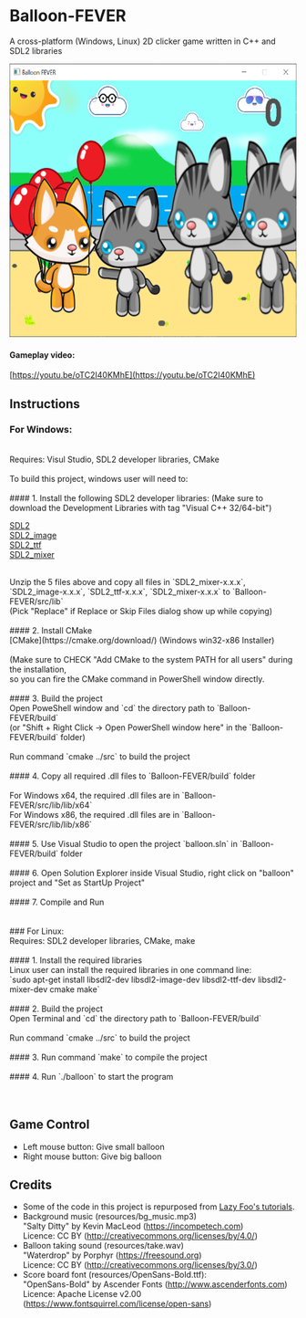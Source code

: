 # Balloon-FEVER
A cross-platform (Windows, Linux) 2D clicker game written in C++ and SDL2 libraries

<img src="resources/preview.PNG" width="600px" height="479px"></img>

#### Gameplay video:
[https://youtu.be/oTC2I40KMhE](https://youtu.be/oTC2I40KMhE)

## Instructions
### For Windows:
</br>
Requires: Visul Studio, SDL2 developer libraries, CMake</br>
</br>
To build this project, windows user will need to: </br>
</br>
#### 1. Install the following SDL2 developer libraries:
(Make sure to download the Development Libraries with tag "Visual C++ 32/64-bit")<br>

[SDL2](https://www.libsdl.org/download-2.0.php)<br/> 
[SDL2_image](https://www.libsdl.org/projects/SDL_image/)<br/>
[SDL2_ttf](https://www.libsdl.org/projects/SDL_ttf/)<br/>
[SDL2_mixer](https://www.libsdl.org/projects/SDL_mixer/)<br/>

</br>
Unzip the 5 files above and copy all files in `SDL2_mixer-x.x.x`, `SDL2_image-x.x.x`, `SDL2_ttf-x.x.x`, `SDL2_mixer-x.x.x` to
`Balloon-FEVER/src/lib`</br>
(Pick "Replace" if Replace or Skip Files dialog show up while copying)</br>
</br>
#### 2. Install CMake
</br>
[CMake](https://cmake.org/download/) (Windows win32-x86 Installer)<br/>
</br>
(Make sure to CHECK "Add CMake to the system PATH for all users" during the installation, </br>
so you can fire the CMake command in PowerShell window directly.</br>
</br>
#### 3. Build the project
</br>
Open PoweShell window and `cd` the directory path to `Balloon-FEVER/build`</br>
(or "Shift + Right Click -> Open PowerShell window here" in the `Balloon-FEVER/build` folder)</br>
</br>
Run command `cmake ../src` to build the project</br>
</br>
#### 4. Copy all required .dll files to `Balloon-FEVER/build` folder</br>
</br>
For Windows x64, the required .dll files are in `Balloon-FEVER/src/lib/lib/x64`</br>
For Windows x86, the required .dll files are in `Balloon-FEVER/src/lib/lib/x86`</br>
</br>
#### 5. Use Visual Studio to open the project `balloon.sln` in `Balloon-FEVER/build` folder</br>
</br>
#### 6. Open Solution Explorer inside Visual Studio, right click on "balloon" project and "Set as StartUp Project"</br>
</br>
#### 7. Compile and Run</br>
</br>
</br>
### For Linux:
</br>
Requires: SDL2 developer libraries, CMake, make</br>
</br>
#### 1. Install the required libraries</br>
Linux user can install the required libraries in one command line:</br>
`sudo apt-get install libsdl2-dev libsdl2-image-dev libsdl2-ttf-dev libsdl2-mixer-dev cmake make`<br/>
</br>
#### 2. Build the project
</br>
Open Terminal and `cd` the directory path to `Balloon-FEVER/build`</br>
</br>
Run command `cmake ../src` to build the project</br>
</br>
#### 3. Run command `make` to compile the project</br>
</br>
#### 4. Run `./balloon` to start the program</br>
</br>
</br>

## Game Control
- Left mouse button: Give small balloon
- Right mouse button: Give big balloon

## Credits
 - Some of the code in this project is repurposed from [Lazy Foo's tutorials](http://lazyfoo.net/tutorials/SDL/index.php).
 - Background music (resources/bg_music.mp3)
<br>"Salty Ditty" by Kevin MacLeod (https://incompetech.com)
<br>Licence: CC BY (http://creativecommons.org/licenses/by/4.0/)
 - Balloon taking sound (resources/take.wav)
 <br>"Waterdrop" by Porphyr (https://freesound.org)
 <br>Licence: CC BY (http://creativecommons.org/licenses/by/3.0/)
 - Score board font (resources/OpenSans-Bold.ttf): 
<br>"OpenSans-Bold" by Ascender Fonts (http://www.ascenderfonts.com) 
<br>Licence: Apache License v2.00 (https://www.fontsquirrel.com/license/open-sans)
